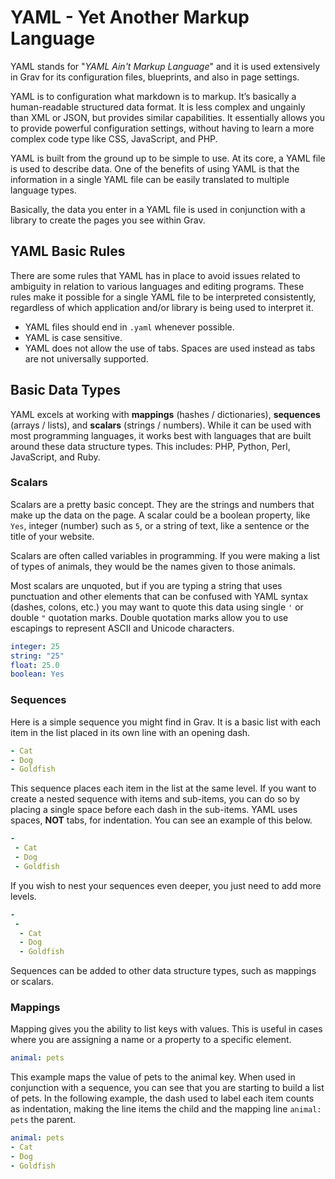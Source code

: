 # YAML - Yet Another Markup Language

YAML stands for "_YAML Ain't Markup Language_" and it is used extensively in Grav for its configuration files, blueprints, and also in page settings.

YAML is to configuration what markdown is to markup. It’s basically a human-readable structured data format. It is less complex and ungainly than XML or JSON, but provides similar capabilities. It essentially allows you to provide powerful configuration settings, without having to learn a more complex code type like CSS, JavaScript, and PHP.

YAML is built from the ground up to be simple to use. At its core, a YAML file is used to describe data. One of the benefits of using YAML is that the information in a single YAML file can be easily translated to multiple language types.

Basically, the data you enter in a YAML file is used in conjunction with a library to create the pages you see within Grav.

## YAML Basic Rules

There are some rules that YAML has in place to avoid issues related to ambiguity in relation to various languages and editing programs. These rules make it possible for a single YAML file to be interpreted consistently, regardless of which application and/or library is being used to interpret it.

* YAML files should end in `.yaml` whenever possible.
* YAML is case sensitive.
* YAML does not allow the use of tabs. Spaces are used instead as tabs are not universally supported.

## Basic Data Types

YAML excels at working with **mappings** (hashes / dictionaries), **sequences** (arrays / lists), and **scalars** (strings / numbers). While it can be used with most programming languages, it works best with languages that are built around these data structure types. This includes: PHP, Python, Perl, JavaScript, and Ruby.

### Scalars

Scalars are a pretty basic concept. They are the strings and numbers that make up the data on the page. A scalar could be a boolean property, like `Yes`, integer (number) such as `5`, or a string of text, like a sentence or the title of your website.

Scalars are often called variables in programming. If you were making a list of types of animals, they would be the names given to those animals.

Most scalars are unquoted, but if you are typing a string that uses punctuation and other elements that can be confused with YAML syntax (dashes, colons, etc.) you may want to quote this data using single `'` or double `"` quotation marks. Double quotation marks allow you to use escapings to represent ASCII and Unicode characters.

```yaml
integer: 25
string: "25"
float: 25.0
boolean: Yes
```
### Sequences

Here is a simple sequence you might find in Grav. It is a basic list with each item in the list placed in its own line with an opening dash.

```yaml
- Cat
- Dog
- Goldfish
```

This sequence places each item in the list at the same level. If you want to create a nested sequence with items and sub-items, you can do so by placing a single space before each dash in the sub-items. YAML uses spaces, **NOT** tabs, for indentation. You can see an example of this below.

```yaml
-
 - Cat
 - Dog
 - Goldfish
```

If you wish to nest your sequences even deeper, you just need to add more levels.

```yaml
-
 -
  - Cat
  - Dog
  - Goldfish
```

Sequences can be added to other data structure types, such as mappings or scalars.

### Mappings

Mapping gives you the ability to list keys with values. This is useful in cases where you are assigning a name or a property to a specific element.

```yaml
animal: pets
```

This example maps the value of pets to the animal key. When used in conjunction with a sequence, you can see that you are starting to build a list of pets. In the following example, the dash used to label each item counts as indentation, making the line items the child and the mapping line `animal: pets` the parent.

```yaml
animal: pets
- Cat
- Dog
- Goldfish
```
